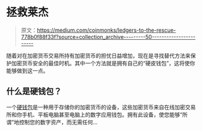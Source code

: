 # 拯救莱杰

> 原文：<https://medium.com/coinmonks/ledgers-to-the-rescue-778b0f88f33f?source=collection_archive---------50----------------------->

随着对在加密货币交易所持有加密货币的担忧日益增加，现在是寻找替代方法来保护加密货币安全的最佳时机。其中一个方法就是拥有自己的“硬皮钱包”，这将使你能够做到这一点。

## 什么是硬钱包？

一个[硬钱包](https://bit.ly/3O0JMUH)是一种用于存储你的加密货币的设备，这些加密货币来自在线加密交易所和你手机、平板电脑甚至电脑上的数字应用钱包。拥有此设备，使您能够“所谓”地控制您的数字资产，而无需任何…